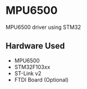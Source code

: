 # MPU6500
MPU6500 driver using STM32

## Hardware Used
- MPU6500
- STM32F103xx
- ST-Link v2
- FTDI Board (Optional)
